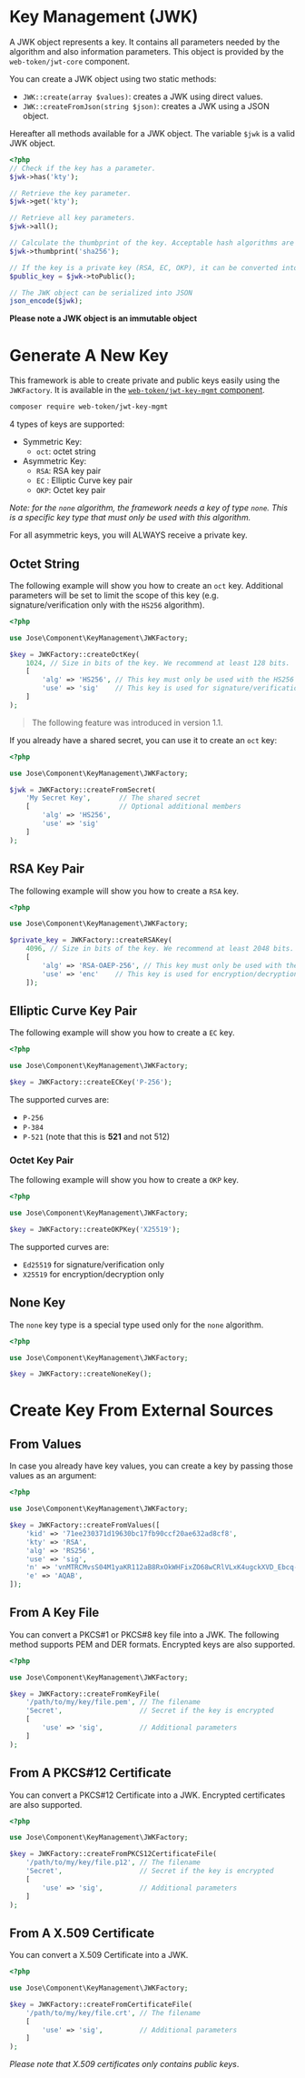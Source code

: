 Key Management (JWK)
====================

A JWK object represents a key. It contains all parameters needed by the algorithm and also information parameters.
This object is provided by the `web-token/jwt-core` component.

You can create a JWK object using two static methods:

* `JWK::create(array $values)`: creates a JWK using direct values.
* `JWK::createFromJson(string $json)`: creates a JWK using a JSON object.

Hereafter all methods available for a JWK object. The variable `$jwk` is a valid JWK object.

```php
<?php
// Check if the key has a parameter.
$jwk->has('kty');

// Retrieve the key parameter.
$jwk->get('kty');

// Retrieve all key parameters.
$jwk->all();

// Calculate the thumbprint of the key. Acceptable hash algorithms are those returned by the PHP function "hash_algos".
$jwk->thumbprint('sha256');

// If the key is a private key (RSA, EC, OKP), it can be converted into public:
$public_key = $jwk->toPublic();

// The JWK object can be serialized into JSON
json_encode($jwk);
```

**Please note a JWK object is an immutable object**

# Generate A New Key

This framework is able to create private and public keys easily using the `JWKFactory`.
It is available in the [`web-token/jwt-key-mgmt` component](https://github.com/web-token/jwt-key-mgmt).

```sh
composer require web-token/jwt-key-mgmt
```

4 types of keys are supported:

* Symmetric Key:
    * `oct`: octet string
* Asymmetric Key:
    * `RSA`: RSA key pair
    * `EC` : Elliptic Curve key pair
    * `OKP`: Octet key pair

*Note: for the `none` algorithm, the framework needs a key of type `none`. This is a specific key type that must only be used with this algorithm.*

For all asymmetric keys, you will ALWAYS receive a private key.

## Octet String

The following example will show you how to create an `oct` key.
Additional parameters will be set to limit the scope of this key (e.g. signature/verification only with the `HS256` algorithm).

```php
<?php

use Jose\Component\KeyManagement\JWKFactory;

$key = JWKFactory::createOctKey(
    1024, // Size in bits of the key. We recommend at least 128 bits.
    [
        'alg' => 'HS256', // This key must only be used with the HS256 algorithm
        'use' => 'sig'    // This key is used for signature/verification operations only
    ]
);
```

> The following feature was introduced in version 1.1.

If you already have a shared secret, you can use it to create an `oct` key:

```php
<?php

use Jose\Component\KeyManagement\JWKFactory;

$jwk = JWKFactory::createFromSecret(
    'My Secret Key',       // The shared secret
    [                      // Optional additional members
        'alg' => 'HS256',
        'use' => 'sig'
    ]
);
```

## RSA Key Pair

The following example will show you how to create a `RSA` key.

```php
<?php

use Jose\Component\KeyManagement\JWKFactory;

$private_key = JWKFactory::createRSAKey(
    4096, // Size in bits of the key. We recommend at least 2048 bits.
    [
        'alg' => 'RSA-OAEP-256', // This key must only be used with the RSA-OAEP-256 algorithm
        'use' => 'enc'    // This key is used for encryption/decryption operations only
    ]);
```

## Elliptic Curve Key Pair

The following example will show you how to create a `EC` key.

```php
<?php

use Jose\Component\KeyManagement\JWKFactory;

$key = JWKFactory::createECKey('P-256');
```

The supported curves are:

* `P-256`
* `P-384`
* `P-521` (note that this is **521** and not 512)

### Octet Key Pair

The following example will show you how to create a `OKP` key.

```php
<?php

use Jose\Component\KeyManagement\JWKFactory;

$key = JWKFactory::createOKPKey('X25519');
```

The supported curves are:

* `Ed25519` for signature/verification only
* `X25519` for encryption/decryption only

## None Key

The `none` key type is a special type used only for the `none` algorithm.

```php
<?php

use Jose\Component\KeyManagement\JWKFactory;

$key = JWKFactory::createNoneKey();
```

# Create Key From External Sources

## From Values

In case you already have key values, you can create a key by passing those values as an argument:

```php
<?php

use Jose\Component\KeyManagement\JWKFactory;

$key = JWKFactory::createFromValues([
    'kid' => '71ee230371d19630bc17fb90ccf20ae632ad8cf8',
    'kty' => 'RSA',
    'alg' => 'RS256',
    'use' => 'sig',
    'n' => 'vnMTRCMvsS04M1yaKR112aB8RxOkWHFixZO68wCRlVLxK4ugckXVD_Ebcq-kms1T2XpoWntVfBuX40r2GvcD9UsTFt_MZlgd1xyGwGV6U_tfQUll5mKxCPjr60h83LXKJ_zmLXIqkV8tAoIg78a5VRWoms_0Bn09DKT3-RBWFjk=',
    'e' => 'AQAB',
]);
```

## From A Key File

You can convert a PKCS#1 or PKCS#8 key file into a JWK.
The following method supports PEM and DER formats. Encrypted keys are also supported.

```php
<?php

use Jose\Component\KeyManagement\JWKFactory;

$key = JWKFactory::createFromKeyFile(
    '/path/to/my/key/file.pem', // The filename
    'Secret',                   // Secret if the key is encrypted
    [
        'use' => 'sig',         // Additional parameters
    ]
);
```

## From A PKCS#12 Certificate

You can convert a PKCS#12 Certificate into a JWK.
Encrypted certificates are also supported.

```php
<?php

use Jose\Component\KeyManagement\JWKFactory;

$key = JWKFactory::createFromPKCS12CertificateFile(
    '/path/to/my/key/file.p12', // The filename
    'Secret',                   // Secret if the key is encrypted
    [
        'use' => 'sig',         // Additional parameters
    ]
);
```

## From A X.509 Certificate

You can convert a X.509 Certificate into a JWK.

```php
<?php

use Jose\Component\KeyManagement\JWKFactory;

$key = JWKFactory::createFromCertificateFile(
    '/path/to/my/key/file.crt', // The filename
    [
        'use' => 'sig',         // Additional parameters
    ]
);
```

*Please note that X.509 certificates only contains public keys*.
